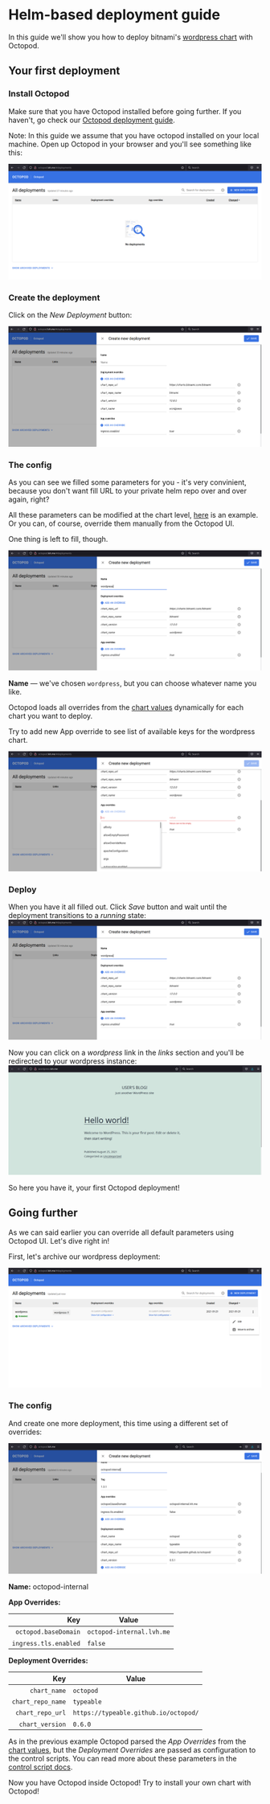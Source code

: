 # Helm-based deployment guide

In this guide we'll show you how to deploy bitnami's [wordpress chart](https://github.com/bitnami/charts/tree/master/bitnami/wordpress) with Octopod.

## Your first deployment

### Install Octopod

Make sure that you have Octopod installed before going further. If you haven't, go check our [Octopod deployment guide](Octopod_deployment_guide.md).

Note: In this guide we assume that you have octopod installed on your local machine.
Open up Octopod in your browser and you'll see something like this:

![](../images/octopod_blank.png)

### Create the deployment

Click on the _New Deployment_ button:

![](../images/octopod_deployment_blank.png)

### The config

As you can see we filled some parameters for you - it's very convinient, because you don't want fill URL to your private helm repo over and over again, right?

All these parameters can be modified at the chart level, [here](../../charts/octopod/values.yaml#L90) is an example. Or you can, of course, override them manually from the Octopod UI.

One thing is left to fill, though.

![](../images/octopod_deployment_filled.png)

**Name** ― we've chosen `wordpress`, but you can choose whatever name you like.

Octopod loads all overrides from the [chart values](https://github.com/bitnami/charts/blob/master/bitnami/wordpress/values.yaml) dynamically for each chart you want to deploy.

Try to add new App override to see list of available keys for the wordpress chart.

![](../images/octopod_app_keys_list.png)

### Deploy

When you have it all filled out. Click _Save_ button and wait until the deployment transitions to a _running_ state:
![](../images/octopod_deployment_filled.png)

Now you can click on a _wordpress_ link in the _links_ section and you'll be redirected to your wordpress instance:
![](../images/wordpress_blank.png)

So here you have it, your first Octopod deployment!

## Going further

As we can said earlier you can override all default parameters using Octopod UI. Let's dive right in!

First, let's archive our wordpress deployment:

![](../images/octopod_archive.png)

### The config

And create one more deployment, this time using a different set of overrides:

![](../images/octopod_in_octopod_deployment.png)

**Name:** octopod-internal

**App Overrides:**

|                   Key | Value                     |
| --------------------: | ------------------------- |
|  `octopod.baseDomain` | `octopod-internal.lvh.me` |
| `ingress.tls.enabled` | `false`                   |


**Deployment Overrides:**

|               Key | Value                                 |
| ----------------: | ------------------------------------- |
|      `chart_name` | `octopod`                             |
| `chart_repo_name` | `typeable`                            |
|  `chart_repo_url` | `https://typeable.github.io/octopod/` |
|   `chart_version` | `0.6.0`                               |


As in the previous example Octopod parsed the _App Overrides_ from the [chart values](../../charts/octopod/values.yaml), but the _Deployment Overrides_ are passed as configuration to the control scripts. You can read more about these parameters in the [control script docs](../../helm-control-scripts/README.md).

Now you have Octopod inside Octopod! Try to install your own chart with Octopod!
